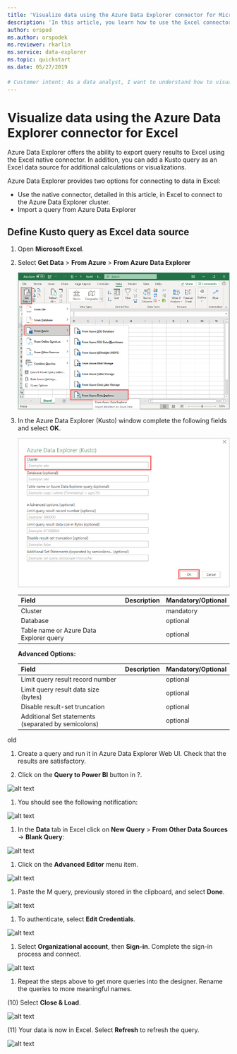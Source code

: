 ```yaml
---
title: 'Visualize data using the Azure Data Explorer connector for Microsoft Excel'
description: 'In this article, you learn how to use the Excel connector for Azure Data Explorer.'
author: orspod
ms.author: orspodek
ms.reviewer: rkarlin
ms.service: data-explorer
ms.topic: quickstart
ms.date: 05/27/2019

# Customer intent: As a data analyst, I want to understand how to visualize my Azure Data Explorer data in Excel.
---
```


# Visualize data using the Azure Data Explorer connector for Excel

Azure Data Explorer offers the ability to export query results to Excel using the Excel native connector. In addition, you can add a Kusto query as an Excel data source for additional calculations or visualizations.

Azure Data Explorer provides two options for connecting to data in Excel:
* Use the native connector, detailed in this article, in Excel to connect to the Azure Data Explorer cluster.
* Import a query from Azure Data Explorer

## Define Kusto query as Excel data source

1. Open **Microsoft Excel**.
1. Select **Get Data** > **From Azure** > **From Azure Data Explorer**

    ![Get data from Azure Data Explorer](media/excel/get-data-from-adx.png)

1. In the Azure Data Explorer (Kusto) window complete the following fields and select **OK**.

    ![Azure Data Explorer (Kusto) window](media/excel/adx-connection-window.png)

    
    |Field   |Description |Mandatory/Optional  |
    |---------|---------|---------|
    |Cluster   |         |    mandatory     |
    |Database     |         |    optional        |
    |Table name or Azure Data Explorer query    |         |  optional          |

    
    **Advanced Options:**

     |Field   |Description |Mandatory/Optional  |
    |---------|---------|---------|
    |Limit query result record number     |         |    optional        |
    |Limit query result data size (bytes)    |         |   optional         |
    |Disable result-set truncation    |         |      optional      |
    |Additional Set statements (separated by semicolons)     |         |   optional      |


old
1. Create a query and run it in Azure Data Explorer Web UI. Check that the results are satisfactory.

1. Click on the **Query to Power BI** button in ?.

![alt text](./Images/KustoTools-PowerBI/step2.png "step2")

1. You should see the following notification:

![alt text](./Images/KustoTools-PowerBI/step3.png "step3")

1. In the **Data** tab in Excel click on **New Query** > **From Other Data Sources** -> **Blank Query**:

![alt text](./Images/KustoTools-Excel/ExcelMenu.png "ExcelMenu")

1. Click on the **Advanced Editor** menu item.

![alt text](./Images/KustoTools-Excel/AdvancedEditor.png "AdvancedEditor")

1. Paste the M query, previously stored in the clipboard, and select **Done**.

![alt text](./Images/KustoTools-PowerBI/step7.png "step7")

1. To authenticate, select **Edit Credentials**.

![alt text](./Images/KustoTools-PowerBI/step8.png "step8")

1. Select **Organizational account**, then **Sign-in**. Complete the sign-in process and connect.

![alt text](./Images/KustoTools-PowerBI/step9.png "step9")

1. Repeat the steps above to get more queries into the designer. Rename the queries to more meaningful names.

(10) Select **Close & Load**.

![alt text](./Images/KustoTools-PowerBI/step12.png "step12")

(11) Your data is now in Excel. Select **Refresh** to refresh the query.

![alt text](./Images/KustoTools-Excel/ExcelData.png "ExcelData")